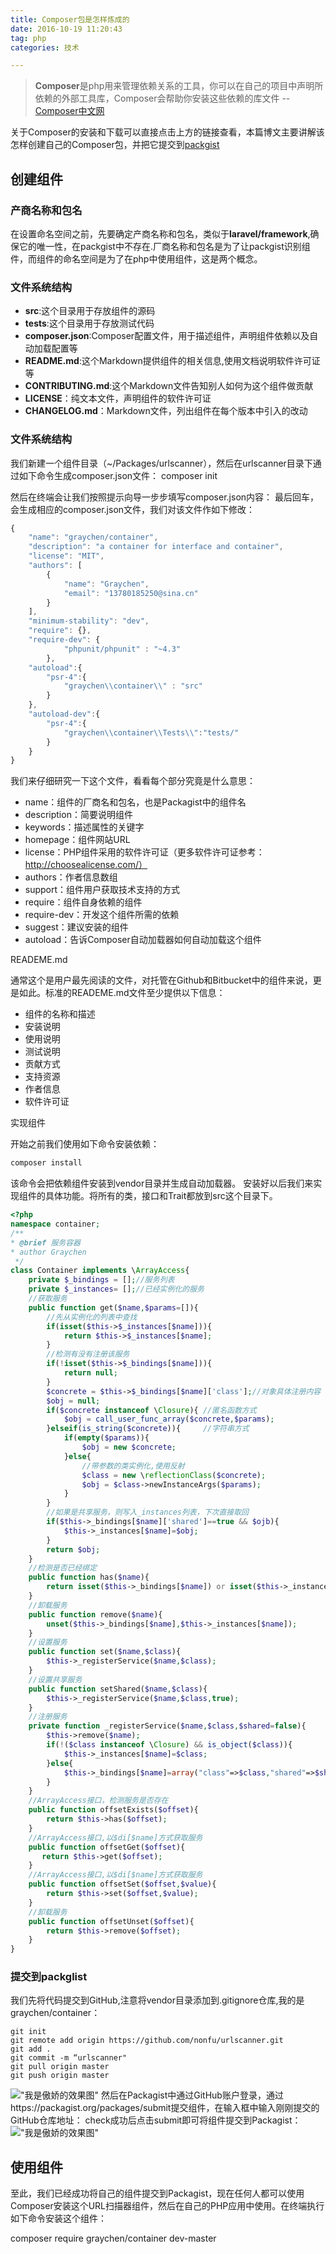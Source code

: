 ```yaml
---
title: Composer包是怎样炼成的
date: 2016-10-19 11:20:43
tag: php
categories: 技术

---
```


>**Composer**是php用来管理依赖关系的工具，你可以在自己的项目中声明所依赖的外部工具库，Composer会帮助你安装这些依赖的库文件 --[Composer中文网](http://www.phpcomposer.com/)

关于Composer的安装和下载可以直接点击上方的链接查看，本篇博文主要讲解该怎样创建自己的Composer包，并把它提交到[packgist](https://packagist.org/)

## 创建组件
### 产商名称和包名
在设置命名空间之前，先要确定产商名称和包名，类似于**laravel/framework**,确保它的唯一性，在packgist中不存在.厂商名称和包名是为了让packgist识别组件，而组件的命名空间是为了在php中使用组件，这是两个概念。
### 文件系统结构
- **src**:这个目录用于存放组件的源码   
- **tests**:这个目录用于存放测试代码   
- **composer.json**:Composer配置文件，用于描述组件，声明组件依赖以及自动加载配置等   
- **README.md**:这个Markdown提供组件的相关信息,使用文档说明软件许可证等   
- **CONTRIBUTING.md**:这个Markdown文件告知别人如何为这个组件做贡献  
- **LICENSE**：纯文本文件，声明组件的软件许可证
- **CHANGELOG.md**：Markdown文件，列出组件在每个版本中引入的改动

### 文件系统结构
我们新建一个组件目录（~/Packages/urlscanner），然后在urlscanner目录下通过如下命令生成composer.json文件：
composer init

然后在终端会让我们按照提示向导一步步填写composer.json内容：
最后回车，会生成相应的composer.json文件，我们对该文件作如下修改：
``` javascript
{
    "name": "graychen/container",
    "description": "a container for interface and container",
    "license": "MIT",
    "authors": [
        {
            "name": "Graychen",
            "email": "13780185250@sina.cn"
        }
    ],
    "minimum-stability": "dev",
    "require": {},
    "require-dev": {
            "phpunit/phpunit" : "~4.3" 
        },
    "autoload":{
        "psr-4":{
            "graychen\\container\\" : "src"
        }
    },
    "autoload-dev":{
        "psr-4":{
            "graychen\\container\\Tests\\":"tests/"
        }
    }
}

```
我们来仔细研究一下这个文件，看看每个部分究竟是什么意思：

- name：组件的厂商名和包名，也是Packagist中的组件名
- description：简要说明组件
- keywords：描述属性的关键字
- homepage：组件网站URL
- license：PHP组件采用的软件许可证（更多软件许可证参考：http://choosealicense.com/）
- authors：作者信息数组
- support：组件用户获取技术支持的方式
- require：组件自身依赖的组件
- require-dev：开发这个组件所需的依赖
- suggest：建议安装的组件
- autoload：告诉Composer自动加载器如何自动加载这个组件

READEME.md

通常这个是用户最先阅读的文件，对托管在Github和Bitbucket中的组件来说，更是如此。标准的READEME.md文件至少提供以下信息：
- 组件的名称和描述
- 安装说明
- 使用说明
- 测试说明
- 贡献方式
- 支持资源
- 作者信息
- 软件许可证

实现组件

开始之前我们使用如下命令安装依赖：
``` php
composer install
```
该命令会把依赖组件安装到vendor目录并生成自动加载器。
安装好以后我们来实现组件的具体功能。将所有的类，接口和Trait都放到src这个目录下。
``` php
<?php
namespace container;
/**
* @brief 服务容器
* author Graychen
 */
class Container implements \ArrayAccess{
    private $_bindings = [];//服务列表
    private $_instances= [];//已经实例化的服务
    //获取服务
    public function get($name,$params=[]){
        //先从实例化的列表中查找
        if(isset($this->$_instances[$name])){
            return $this->$_instances[$name]; 
        }
        //检测有没有注册该服务
        if(!isset($this->$_bindings[$name])){
            return null;
        }
        $concrete = $this->$_bindings[$name]['class'];//对象具体注册内容
        $obj = null;
        if($concrete instanceof \Closure){ //匿名函数方式
            $obj = call_user_func_array($concrete,$params);
        }elseif(is_string($concrete)){     //字符串方式
            if(empty($params)){
                $obj = new $concrete;
            }else{
                //带参数的类实例化,使用反射
                $class = new \reflectionClass($concrete);
                $obj = $class->newInstanceArgs($params);
            }
        }
        //如果是共享服务，则写入_instances列表，下次直接取回
        if($this->_bindings[$name]['shared']==true && $ojb){
            $this->_instances[$name]=$obj;
        }
        return $obj;
    } 
    //检测是否已经绑定
    public function has($name){
        return isset($this->_bindings[$name]) or isset($this->_instances[$name]);
    }
    //卸载服务
    public function remove($name){
        unset($this->_bindings[$name],$this->_instances[$name]);
    }
    //设置服务
    public function set($name,$class){
        $this->_registerService($name,$class);
    }
    //设置共享服务
    public function setShared($name,$class){
        $this->_registerService($name,$class,true);
    }
    //注册服务
    private function _registerService($name,$class,$shared=false){
        $this->remove($name);
        if(!($class instanceof \Closure) && is_object($class)){
            $this->_instances[$name]=$class;
        }else{
            $this->_bindings[$name]=array("class"=>$class,"shared"=>$shared); 
        }
    }
    //ArrayAccess接口，检测服务是否存在
    public function offsetExists($offset){
        return $this->has($offset);
    }
    //ArrayAccess接口,以$di[$name]方式获取服务
    public function offsetGet($offset){
       return $this->get($offset); 
    }
    //ArrayAccess接口,以$di[$name]方式获取服务
    public function offsetSet($offset,$value){
        return $this->set($offset,$value);
    }
    //卸载服务
    public function offsetUnset($offset){
        return $this->remove($offset);
    }
} 
```
### 提交到packglist
我们先将代码提交到GitHub,注意将vendor目录添加到.gitignore仓库,我的是graychen/container：
``` git
git init
git remote add origin https://github.com/nonfu/urlscanner.git
git add .
git commit -m “urlscanner"
git pull origin master
git push origin master
```
 !["我是傲娇的效果图"](/assets/blogImg/Graychen-Container.gif)
 然后在Packagist中通过GitHub账户登录，通过https://packagist.org/packages/submit提交组件，在输入框中输入刚刚提交的GitHub仓库地址：
 check成功后点击submit即可将组件提交到Packagist：
 !["我是傲娇的效果图"](/assets/blogImg/Packagist.gif)
## 使用组件
 至此，我们已经成功将自己的组件提交到Packagist，现在任何人都可以使用Composer安装这个URL扫描器组件，然后在自己的PHP应用中使用。在终端执行如下命令安装这个组件：

 composer require graychen/container dev-master
